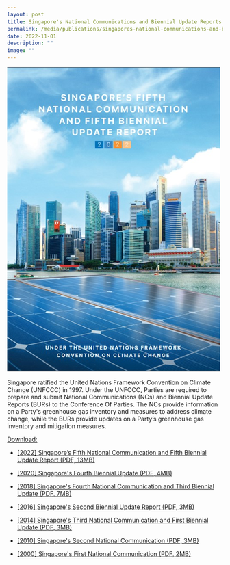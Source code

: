 ```yaml
---
layout: post
title: Singapore's National Communications and Biennial Update Reports
permalink: /media/publications/singapores-national-communications-and-biennial-update-reports/
date: 2022-11-01
description: ""
image: ""
---
```

![Singapore's Fifth National Communication And Fifth Biennial Update Report](/images/singapore%205th%20ncbur.jpg)

Singapore ratified the United Nations Framework Convention on Climate Change (UNFCCC) in 1997. Under the UNFCCC, Parties are required to prepare and submit National Communications (NCs) and Biennial Update Reports (BURs) to the Conference Of Parties. The NCs provide information on a Party's greenhouse gas inventory and measures to address climate change, while the BURs provide updates on a Party’s greenhouse gas inventory and mitigation measures.

<u>Download:</u>

* [<a href="/files/docs/default-source/publications/singapore-nc5bur5.pdf" target="_blank">\[2022\] Singapore’s Fifth National Communication and Fifth Biennial Update Report (PDF, 13MB)</a>](/files/docs/default-source/publications/Singapore-NC5BUR5.pdf)

* [<a href="/files/docs/default-source/default-document-library/2020-singapore-fourth-biennial-report.pdf" target="_blank">[2020] Singapore's Fourth Biennial Update (PDF, 4MB)</a>](/files/docs/default-source/default-document-library/2020-singapore-fourth-biennial-report.pdf)

* [<a href="/files/docs/default-source/default-document-library/singapore's-fourth-national-communication-and-third-biennial-update-repo.pdf" target="_blank">[2018] Singapore's Fourth National Communication and Third Biennial Update (PDF, 7MB)</a>](/files/docs/default-source/default-document-library/singapore's-fourth-national-communication-and-third-biennial-update-repo.pdf)

* [<a href="/files/docs/default-source/default-document-library/singapore-second-biennial-update-report-2016.pdf" target="_blank">[2016] Singapore's Second Biennial Update Report (PDF, 3MB)</a>](/files/docs/default-source/default-document-library/singapore-second-biennial-update-report-2016.pdf)

* [<a href="/files/docs/default-source/default-document-library/singapores-third-national-communication-and-first-biennial-update-report.pdf" target="_blank">[2014] Singapore's Third National Communication and First Biennial Update (PDF, 3MB)</a>](/files/docs/default-source/default-document-library/singapores-third-national-communication-and-first-biennial-update-report.pdf)

* [<a href="/files/docs/default-source/publications/singapores-second-national-communication.pdf" target="_blank">[2010] Singapore's Second National Communication (PDF, 3MB)</a>](/files/docs/default-source/publications/singapores-second-national-communication.pdf)

* [<a href="/files/docs/default-source/default-document-library/singapores-initial-national-communication.pdf" target="_blank">[2000] Singapore's First National Communication (PDF, 2MB)</a>](/files/docs/default-source/default-document-library/singapores-initial-national-communication.pdf)